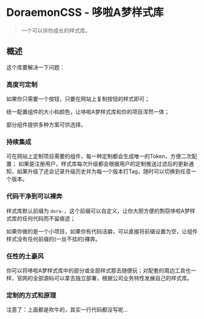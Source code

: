 # DoraemonCSS - 哆啦A梦样式库

> 一个可以伴你成长的样式库。

## 概述

这个库要解决一下问题：

### 高度可定制

如果你只需要一个按钮，只要在网站上复制按钮的样式即可；

统一配置组件的大小和颜色，让哆啦A梦样式库和你的项目浑然一体；

部分组件提供多种方案可供选择。

### 持续集成

可在网站上定制项目需要的组件，每一种定制都会生成唯一的Token，方便二次配置；
如果是注册用户，样式库每次升级都会根据用户的定制推送过滤后的更新通知，如果升级了还会记录升级历史并为每一个版本打Tag，随时可以切换到任意一个版本。

### 代码干净到可以裸奔

样式库默认前缀为 `dora-`，这个前缀可以自定义，让你大胆方便的剽窃哆啦A梦样式库的任何代码而不留痕迹；

如果你做的是一个小项目，如果你有代码洁癖，可以直接将前缀设置为空，让组件样式没有任何前缀的(一丝不挂的)裸奔。

### 任性的土豪风

你可以将哆啦A梦样式库中的部分或全部样式那去随便玩；对配套的周边工具也一样，官网的全部源码可以拿去独立部署，根据公司业务特性发展自己的样式库。

### 定制的方式和原理

注意了：上面都是吹牛的，其实一行代码都没写呢...
